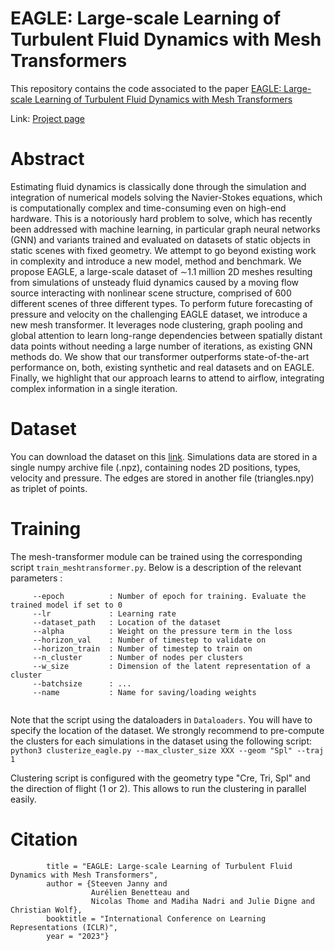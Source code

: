 # EAGLE: Large-scale Learning of Turbulent Fluid Dynamics with Mesh Transformers
 
This repository contains the code associated to the paper <a href="https://openreview.net/forum?id=mfIX4QpsARJ">EAGLE: Large-scale Learning of Turbulent Fluid Dynamics with Mesh Transformers</a>

Link: <a href="https://eagle-dataset.github.io/"> Project page </a>

# Abstract
Estimating fluid dynamics is classically done through the simulation and integration of numerical models solving the Navier-Stokes equations, which is computationally complex and time-consuming even on high-end hardware. This is a notoriously hard problem to solve, which has recently been addressed with machine learning, in particular graph neural networks (GNN) and variants trained and evaluated on datasets of static objects in static scenes with fixed geometry. We attempt to go beyond existing work in complexity and introduce a new model, method and benchmark. We propose EAGLE, a large-scale dataset of ∼1.1 million 2D meshes resulting from simulations of unsteady fluid dynamics caused by a moving flow source interacting with nonlinear scene structure, comprised of 600 different scenes of three different types. To perform future forecasting of pressure and velocity on the challenging EAGLE dataset, we introduce a new mesh transformer. It leverages node clustering, graph pooling and global attention to learn long-range dependencies between spatially distant data points without needing a large number of iterations, as existing GNN methods do. We show that our transformer outperforms state-of-the-art performance on, both, existing synthetic and real datasets and on EAGLE. Finally, we highlight that our approach learns to attend to airflow, integrating complex information in a single iteration.



# Dataset
You can download the dataset on this <a href="https://datasets.liris.cnrs.fr/eagle-version1"> link</a>. Simulations data are stored in a single numpy archive file (.npz), containing nodes 2D positions, types, velocity and pressure. The edges are stored in another file (triangles.npy) as triplet of points.

 # Training
 The mesh-transformer module can be trained using the corresponding script ```train_meshtransformer.py```. Below is a description of the relevant parameters :
 
```
     --epoch          : Number of epoch for training. Evaluate the trained model if set to 0
     --lr             : Learning rate
     --dataset_path   : Location of the dataset
     --alpha          : Weight on the pressure term in the loss
     --horizon_val    : Number of timestep to validate on
     --horizon_train  : Number of timestep to train on
     --n_cluster      : Number of nodes per clusters
     --w_size         : Dimension of the latent representation of a cluster
     --batchsize      : ...
     --name           : Name for saving/loading weights
     
```
Note that the script using the dataloaders in ```Dataloaders```. You will have to specify the location of the dataset. We strongly recommend to pre-compute the clusters for each simulations in the dataset using the following script:
``` python3 clusterize_eagle.py --max_cluster_size XXX --geom "Spl" --traj 1```

Clustering script is configured with the geometry type "Cre, Tri, Spl" and the direction of flight (1 or 2). This allows to run the clustering in parallel easily.

# Citation
```    @inproceedings{janny2023eagle,
        title = "EAGLE: Large-scale Learning of Turbulent Fluid Dynamics with Mesh Transformers",
        author = {Steeven Janny and
                  Aurélien Benetteau and
                  Nicolas Thome and Madiha Nadri and Julie Digne and Christian Wolf},
        booktitle = "International Conference on Learning Representations (ICLR)",
        year = "2023"}
```
